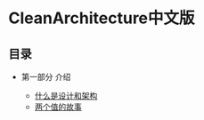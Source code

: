 # CleanArchitecture中文版

## 目录

* 第一部分 介绍

  - [什么是设计和架构](chapter1/什么是设计和架构.md)
  - [两个值的故事](chapter2)


